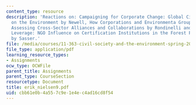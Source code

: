 ```yaml
---
content_type: resource
description: 'Reactions on: Campaigning for Corporate Change: Global Citizen Action
  on the Environment by Newell, How Corporations and Environmenta Groups Cooperate:
  Assessing Cross-Sector Alliances and Collaborations by Rondinelli and London, Gaining
  Leverage: NGO Influence on Certification Institutions in the Forest Products Sector
  by Sasser.'
file: /media/courses/11-363-civil-society-and-the-environment-spring-2005/cbb61e0b4a557c9e1e4ec4ad16cd8f54_erik_nielsen9.pdf
file_type: application/pdf
learning_resource_types:
- Assignments
ocw_type: OCWFile
parent_title: Assignments
parent_type: CourseSection
resourcetype: Document
title: erik_nielsen9.pdf
uid: cbb61e0b-4a55-7c9e-1e4e-c4ad16cd8f54
---
```

